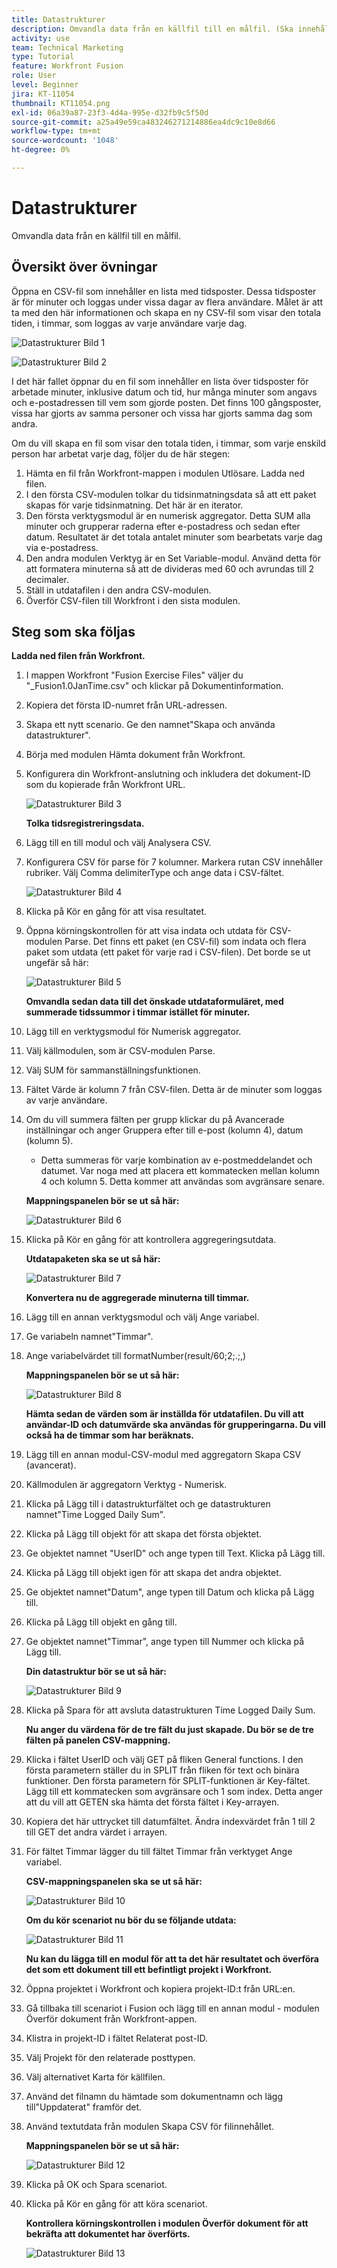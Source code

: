 ```yaml
---
title: Datastrukturer
description: Omvandla data från en källfil till en målfil. (Ska innehålla mellan 60 och 160 tecken, men är 58 tecken)
activity: use
team: Technical Marketing
type: Tutorial
feature: Workfront Fusion
role: User
level: Beginner
jira: KT-11054
thumbnail: KT11054.png
exl-id: 06a39a87-23f3-4d4a-995e-d32fb9c5f50d
source-git-commit: a25a49e59ca483246271214886ea4dc9c10e8d66
workflow-type: tm+mt
source-wordcount: '1048'
ht-degree: 0%

---
```


# Datastrukturer

Omvandla data från en källfil till en målfil.

## Översikt över övningar

Öppna en CSV-fil som innehåller en lista med tidsposter. Dessa tidsposter är för minuter och loggas under vissa dagar av flera användare. Målet är att ta med den här informationen och skapa en ny CSV-fil som visar den totala tiden, i timmar, som loggas av varje användare varje dag.

![Datastrukturer Bild 1](../12-exercises/assets/data-structures-walkthrough-1.png)

![Datastrukturer Bild 2](../12-exercises/assets/data-structures-walkthrough-2.png)


I det här fallet öppnar du en fil som innehåller en lista över tidsposter för arbetade minuter, inklusive datum och tid, hur många minuter som angavs och e-postadressen till vem som gjorde posten. Det finns 100 gångsposter, vissa har gjorts av samma personer och vissa har gjorts samma dag som andra.

Om du vill skapa en fil som visar den totala tiden, i timmar, som varje enskild person har arbetat varje dag, följer du de här stegen:

1. Hämta en fil från Workfront-mappen i modulen Utlösare. Ladda ned filen.
1. I den första CSV-modulen tolkar du tidsinmatningsdata så att ett paket skapas för varje tidsinmatning. Det här är en iterator.
1. Den första verktygsmodul är en numerisk aggregator. Detta SUM alla minuter och grupperar raderna efter e-postadress och sedan efter datum. Resultatet är det totala antalet minuter som bearbetats varje dag via e-postadress.
1. Den andra modulen Verktyg är en Set Variable-modul. Använd detta för att formatera minuterna så att de divideras med 60 och avrundas till 2 decimaler.
1. Ställ in utdatafilen i den andra CSV-modulen.
1. Överför CSV-filen till Workfront i den sista modulen.

## Steg som ska följas

**Ladda ned filen från Workfront.**

1. I mappen Workfront &quot;Fusion Exercise Files&quot; väljer du &quot;_Fusion1.0JanTime.csv&quot; och klickar på Dokumentinformation.
1. Kopiera det första ID-numret från URL-adressen.
1. Skapa ett nytt scenario. Ge den namnet&quot;Skapa och använda datastrukturer&quot;.
1. Börja med modulen Hämta dokument från Workfront.
1. Konfigurera din Workfront-anslutning och inkludera det dokument-ID som du kopierade från Workfront URL.

   ![Datastrukturer Bild 3](../12-exercises/assets/data-structures-walkthrough-3.png)

   **Tolka tidsregistreringsdata.**

1. Lägg till en till modul och välj Analysera CSV.
1. Konfigurera CSV för parse för 7 kolumner. Markera rutan CSV innehåller rubriker. Välj Comma delimiterType och ange data i CSV-fältet.

   ![Datastrukturer Bild 4](../12-exercises/assets/data-structures-walkthrough-4.png)

1. Klicka på Kör en gång för att visa resultatet.
1. Öppna körningskontrollen för att visa indata och utdata för CSV-modulen Parse. Det finns ett paket (en CSV-fil) som indata och flera paket som utdata (ett paket för varje rad i CSV-filen). Det borde se ut ungefär så här:

   ![Datastrukturer Bild 5](../12-exercises/assets/data-structures-walkthrough-5.png)

   **Omvandla sedan data till det önskade utdataformuläret, med summerade tidssummor i timmar istället för minuter.**

1. Lägg till en verktygsmodul för Numerisk aggregator.
1. Välj källmodulen, som är CSV-modulen Parse.
1. Välj SUM för sammanställningsfunktionen.
1. Fältet Värde är kolumn 7 från CSV-filen. Detta är de minuter som loggas av varje användare.
1. Om du vill summera fälten per grupp klickar du på Avancerade inställningar och anger Gruppera efter till e-post (kolumn 4), datum (kolumn 5).

   + Detta summeras för varje kombination av e-postmeddelandet och datumet. Var noga med att placera ett kommatecken mellan kolumn 4 och kolumn 5. Detta kommer att användas som avgränsare senare.

   **Mappningspanelen bör se ut så här:**

   ![Datastrukturer Bild 6](../12-exercises/assets/data-structures-walkthrough-6.png)

1. Klicka på Kör en gång för att kontrollera aggregeringsutdata.

   **Utdatapaketen ska se ut så här:**

   ![Datastrukturer Bild 7](../12-exercises/assets/data-structures-walkthrough-7.png)

   **Konvertera nu de aggregerade minuterna till timmar.**

1. Lägg till en annan verktygsmodul och välj Ange variabel.
1. Ge variabeln namnet&quot;Timmar&quot;.
1. Ange variabelvärdet till formatNumber(result/60;2;.;,)

   **Mappningspanelen bör se ut så här:**

   ![Datastrukturer Bild 8](../12-exercises/assets/data-structures-walkthrough-8.png)

   **Hämta sedan de värden som är inställda för utdatafilen. Du vill att användar-ID och datumvärde ska användas för grupperingarna. Du vill också ha de timmar som har beräknats.**

1. Lägg till en annan modul-CSV-modul med aggregatorn Skapa CSV (avancerat).
1. Källmodulen är aggregatorn Verktyg - Numerisk.
1. Klicka på Lägg till i datastrukturfältet och ge datastrukturen namnet&quot;Time Logged Daily Sum&quot;.
1. Klicka på Lägg till objekt för att skapa det första objektet.
1. Ge objektet namnet &quot;UserID&quot; och ange typen till Text. Klicka på Lägg till.
1. Klicka på Lägg till objekt igen för att skapa det andra objektet.
1. Ge objektet namnet&quot;Datum&quot;, ange typen till Datum och klicka på Lägg till.
1. Klicka på Lägg till objekt en gång till.
1. Ge objektet namnet&quot;Timmar&quot;, ange typen till Nummer och klicka på Lägg till.

   **Din datastruktur bör se ut så här:**

   ![Datastrukturer Bild 9](../12-exercises/assets/data-structures-walkthrough-9.png)

1. Klicka på Spara för att avsluta datastrukturen Time Logged Daily Sum.

   **Nu anger du värdena för de tre fält du just skapade. Du bör se de tre fälten på panelen CSV-mappning.**

1. Klicka i fältet UserID och välj GET på fliken General functions. I den första parametern ställer du in SPLIT från fliken för text och binära funktioner. Den första parametern för SPLIT-funktionen är Key-fältet. Lägg till ett kommatecken som avgränsare och 1 som index. Detta anger att du vill att GETEN ska hämta det första fältet i Key-arrayen.
1. Kopiera det här uttrycket till datumfältet. Ändra indexvärdet från 1 till 2 till GET det andra värdet i arrayen.
1. För fältet Timmar lägger du till fältet Timmar från verktyget Ange variabel.

   **CSV-mappningspanelen ska se ut så här:**

   ![Datastrukturer Bild 10](../12-exercises/assets/data-structures-walkthrough-10.png)

   **Om du kör scenariot nu bör du se följande utdata:**

   ![Datastrukturer Bild 11](../12-exercises/assets/data-structures-walkthrough-11.png)

   **Nu kan du lägga till en modul för att ta det här resultatet och överföra det som ett dokument till ett befintligt projekt i Workfront.**

1. Öppna projektet i Workfront och kopiera projekt-ID:t från URL:en.
1. Gå tillbaka till scenariot i Fusion och lägg till en annan modul - modulen Överför dokument från Workfront-appen.
1. Klistra in projekt-ID i fältet Relaterat post-ID.
1. Välj Projekt för den relaterade posttypen.
1. Välj alternativet Karta för källfilen.
1. Använd det filnamn du hämtade som dokumentnamn och lägg till&quot;Uppdaterat&quot; framför det.
1. Använd textutdata från modulen Skapa CSV för filinnehållet.

   **Mappningspanelen bör se ut så här:**

   ![Datastrukturer Bild 12](../12-exercises/assets/data-structures-walkthrough-12.png)

1. Klicka på OK och Spara scenariot.
1. Klicka på Kör en gång för att köra scenariot.

   **Kontrollera körningskontrollen i modulen Överför dokument för att bekräfta att dokumentet har överförts.**

   ![Datastrukturer Bild 13](../12-exercises/assets/data-structures-walkthrough-13.png)
